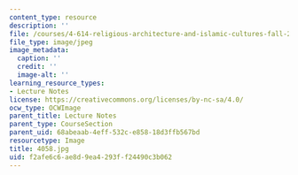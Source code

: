 ```yaml
---
content_type: resource
description: ''
file: /courses/4-614-religious-architecture-and-islamic-cultures-fall-2002/f2afe6c6ae8d9ea4293ff24490c3b062_4058.jpg
file_type: image/jpeg
image_metadata:
  caption: ''
  credit: ''
  image-alt: ''
learning_resource_types:
- Lecture Notes
license: https://creativecommons.org/licenses/by-nc-sa/4.0/
ocw_type: OCWImage
parent_title: Lecture Notes
parent_type: CourseSection
parent_uid: 68abeaab-4eff-532c-e858-18d3ffb567bd
resourcetype: Image
title: 4058.jpg
uid: f2afe6c6-ae8d-9ea4-293f-f24490c3b062
---
```

